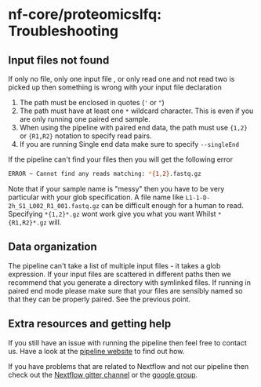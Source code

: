 # nf-core/proteomicslfq: Troubleshooting

<!-- TODO nf-core: Change this documentation if these parameters/errors are not relevant for your workflow -->

## Input files not found

If only no file, only one input file , or only read one and not read two is picked up then something is wrong with your input file declaration

1. The path must be enclosed in quotes (`'` or `"`)
2. The path must have at least one `*` wildcard character. This is even if you are only running one paired end sample.
3. When using the pipeline with paired end data, the path must use `{1,2}` or `{R1,R2}` notation to specify read pairs.
4. If you are running Single end data make sure to specify `--singleEnd`

If the pipeline can't find your files then you will get the following error

```bash
ERROR ~ Cannot find any reads matching: *{1,2}.fastq.gz
```

Note that if your sample name is "messy" then you have to be very particular with your glob specification. A file name like `L1-1-D-2h_S1_L002_R1_001.fastq.gz` can be difficult enough for a human to read. Specifying `*{1,2}*.gz` wont work give you what you want Whilst `*{R1,R2}*.gz` will.

## Data organization

The pipeline can't take a list of multiple input files - it takes a glob expression. If your input files are scattered in different paths then we recommend that you generate a directory with symlinked files. If running in paired end mode please make sure that your files are sensibly named so that they can be properly paired. See the previous point.

## Extra resources and getting help

If you still have an issue with running the pipeline then feel free to contact us.
Have a look at the [pipeline website](https://github.com/nf-core/proteomicslfq) to find out how.

If you have problems that are related to Nextflow and not our pipeline then check out the [Nextflow gitter channel](https://gitter.im/nextflow-io/nextflow) or the [google group](https://groups.google.com/forum/#!forum/nextflow).
